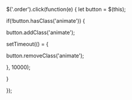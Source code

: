 $('.order').click(function(e) { let button = $(this);

if(!button.hasClass('animate')) {

button.addClass('animate');

setTimeout(() = {

button.removeClass('animate');

}, 10000);

}

}); 
